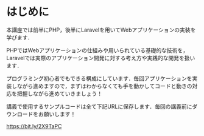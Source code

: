 # はじめに

本講座では前半にPHP，後半にLaravelを用いてWebアプリケーションの実装を学びます．

PHPではWebアプリケーションの仕組みや用いられている基礎的な技術を，Laravelでは実際のアプリケーション開発に対する考え方や実践的な開発を扱います．

プログラミング初心者でもできる構成にしています．毎回アプリケーションを実装しながら進めますので，まずはわからなくても手を動かしてコードと動きの対応を把握しながら進めていきましょう！

講義で使用するサンプルコードは全て下記URLに保存します．毎回の講義前にダウンロードをお願いします！

https://bit.ly/2X9TaPC